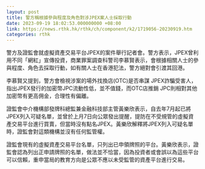 ```yaml
---
layout: post
title: 警方稱根據參與程度及角色對涉JPEX案人士採取行動
date: 2023-09-19 18:02:53.000000000 +08:00
link: https://news.rthk.hk/rthk/ch/component/k2/1719056-20230919.htm
categories: rthk
---
```


警方及證監會就虛擬資產交易平台JPEX的案件舉行記者會。警方表示，JPEX曾利用不同「網紅」宣傳投資，商業罪案調查科警司李慕賢表示，會根據相關人士的參與程度、角色去採取行動，如有關人士在香港犯法，警方絕對會引渡其回港。

李慕賢又提到，警方會檢視涉案的場外找換店(OTC)是否串謀 JPEX詐騙受害人，指出JPEX發行的加密幣JPC流動性低，並不值錢，而OTC店推銷 JPC則相對其他加密幣有更高佣金，合理性有偏離。

證監會中介機構部發牌科總監兼金融科技部主管黃樂欣表示，自去年7月起已將 JPEX列入可疑名單，並曾於上月7日向公眾發出提醒，提防在不受規管的虛擬資產交易平台進行買賣，但當時沒有點名JPEX。黃樂欣解釋將JPEX列入可疑名單時，證監會對這類機構並沒有任何監管權。

證監會現有的虛擬資產交易平台名單，只列出已申領牌照的平台。黃樂欣表示，證監會認為列出正申請牌照的名單，做法並不恰當，因為投資者或會誤以為這些平台可以信賴，重申當局的教育方向是公眾不應以未受監管的資產平台進行交易。
